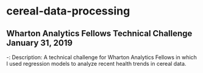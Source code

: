 # cereal-data-processing
Wharton Analytics Fellows Technical Challenge
January 31, 2019
--------------------------------------------------------

-: Description: A technical challenge for Wharton Analytics Fellows in which I used regression models to analyze recent health trends in cereal data.

